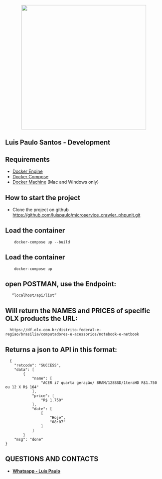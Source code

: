 <p align="center"><a href="https://laravel.com" target="_blank"><img src="https://www.eureciclo.com.br/img/selo-horizontal.ea6b8657.png" width="400"></a></p>
</p>

## Luis Paulo Santos - Development

## Requirements

* [Docker Engine](https://docs.docker.com/installation/)
* [Docker Compose](https://docs.docker.com/compose/)
* [Docker Machine](https://docs.docker.com/machine/) (Mac and Windows only)

## How to start the project
- Clone the project on github
https://github.com/luispaulo/microservice_crawler_phpunit.git

## Load the container
```
    docker-compose up --build
```

## Load the container
```
    docker-compose up
```

## open POSTMAN, use the Endpoint:
```
   “localhost/api/list”
```

## Will return the NAMES and PRICES of specific OLX products the URL:
```
  https://df.olx.com.br/distrito-federal-e-regiao/brasilia/computadores-e-acessorios/notebook-e-netbook
```

## Returns a json to API in this format:
```
  {
    "retcode": "SUCCESS",
    "data": [
        {
            "name": [
                "ACER i7 quarta geração/ 8RAM/128SSD/1teraHD R$1.750 ou 12 X R$ 164"
            ],
            "price": [
                "R$ 1.750"
            ],
            "date": [
                [
                    "Hoje",
                    "08:07"
                ]
            ]
        }
    "msg": "done"
}
```


## QUESTIONS AND CONTACTS
- **[Whatsapp - Luis Paulo ](https://api.whatsapp.com/send?phone=5561982481004)**

